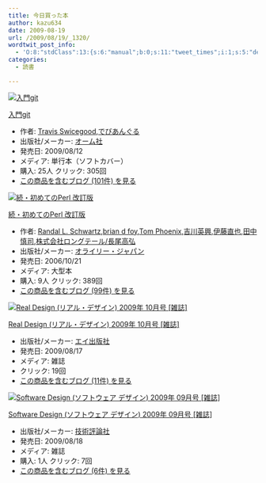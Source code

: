```yaml
---
title: 今日買った本
author: kazu634
date: 2009-08-19
url: /2009/08/19/_1320/
wordtwit_post_info:
  - 'O:8:"stdClass":13:{s:6:"manual";b:0;s:11:"tweet_times";i:1;s:5:"delay";i:0;s:7:"enabled";i:1;s:10:"separation";s:2:"60";s:7:"version";s:3:"3.7";s:14:"tweet_template";b:0;s:6:"status";i:2;s:6:"result";a:0:{}s:13:"tweet_counter";i:2;s:13:"tweet_log_ids";a:1:{i:0;i:4761;}s:9:"hash_tags";a:0:{}s:8:"accounts";a:1:{i:0;s:7:"kazu634";}}'
categories:
  - 読書

---
```

<div class="section">
<div class="hatena-asin-detail">
<a href="http://www.amazon.co.jp/dp/427406767X/?tag=hatena_st1-22&ascsubtag=d-7ibv" onclick="__gaTracker('send', 'event', 'outbound-article', 'http://www.amazon.co.jp/dp/427406767X/?tag=hatena_st1-22&ascsubtag=d-7ibv', '');"><img src="https://images-na.ssl-images-amazon.com/images/I/41k7xonwpdL._SL160_.jpg" class="hatena-asin-detail-image" alt="入門git" title="入門git" /></a></p> 
    
<div class="hatena-asin-detail-info">
<p class="hatena-asin-detail-title">
<a href="http://www.amazon.co.jp/dp/427406767X/?tag=hatena_st1-22&ascsubtag=d-7ibv" onclick="__gaTracker('send', 'event', 'outbound-article', 'http://www.amazon.co.jp/dp/427406767X/?tag=hatena_st1-22&ascsubtag=d-7ibv', '入門git');">入門git</a>
</p>
      
<ul>
<li>
<span class="hatena-asin-detail-label">作者:</span> <a href="http://d.hatena.ne.jp/keyword/Travis%20Swicegood" onclick="__gaTracker('send', 'event', 'outbound-article', 'http://d.hatena.ne.jp/keyword/Travis%20Swicegood', 'Travis Swicegood');" class="keyword">Travis Swicegood</a>,<a href="http://d.hatena.ne.jp/keyword/%A4%C7%A4%D3%A4%A2%A4%F3%A4%B0%A4%EB" onclick="__gaTracker('send', 'event', 'outbound-article', 'http://d.hatena.ne.jp/keyword/%A4%C7%A4%D3%A4%A2%A4%F3%A4%B0%A4%EB', 'でびあんぐる');" class="keyword">でびあんぐる</a>
</li>
<li>
<span class="hatena-asin-detail-label">出版社/メーカー:</span> <a href="http://d.hatena.ne.jp/keyword/%A5%AA%A1%BC%A5%E0%BC%D2" onclick="__gaTracker('send', 'event', 'outbound-article', 'http://d.hatena.ne.jp/keyword/%A5%AA%A1%BC%A5%E0%BC%D2', 'オーム社');" class="keyword">オーム社</a>
</li>
<li>
<span class="hatena-asin-detail-label">発売日:</span> 2009/08/12
</li>
<li>
<span class="hatena-asin-detail-label">メディア:</span> 単行本（ソフトカバー）
</li>
<li>
<span class="hatena-asin-detail-label">購入</span>: 25人 <span class="hatena-asin-detail-label">クリック</span>: 305回
</li>
<li>
<a href="http://d.hatena.ne.jp/asin/427406767X" onclick="__gaTracker('send', 'event', 'outbound-article', 'http://d.hatena.ne.jp/asin/427406767X', 'この商品を含むブログ (101件) を見る');" target="_blank">この商品を含むブログ (101件) を見る</a>
</li>
</ul>
</div>
    
<div class="hatena-asin-detail-foot">
</div>
</div>
  
<div class="hatena-asin-detail">
<a href="http://www.amazon.co.jp/dp/4873113059/?tag=hatena_st1-22&ascsubtag=d-7ibv" onclick="__gaTracker('send', 'event', 'outbound-article', 'http://www.amazon.co.jp/dp/4873113059/?tag=hatena_st1-22&ascsubtag=d-7ibv', '');"><img src="https://images-na.ssl-images-amazon.com/images/I/51PBFWZSTBL._SL160_.jpg" class="hatena-asin-detail-image" alt="続・初めてのPerl 改訂版" title="続・初めてのPerl 改訂版" /></a></p> 
    
<div class="hatena-asin-detail-info">
<p class="hatena-asin-detail-title">
<a href="http://www.amazon.co.jp/dp/4873113059/?tag=hatena_st1-22&ascsubtag=d-7ibv" onclick="__gaTracker('send', 'event', 'outbound-article', 'http://www.amazon.co.jp/dp/4873113059/?tag=hatena_st1-22&ascsubtag=d-7ibv', '続・初めてのPerl 改訂版');">続・初めてのPerl 改訂版</a>
</p>
      
<ul>
<li>
<span class="hatena-asin-detail-label">作者:</span> <a href="http://d.hatena.ne.jp/keyword/Randal%20L%2E%20Schwartz" onclick="__gaTracker('send', 'event', 'outbound-article', 'http://d.hatena.ne.jp/keyword/Randal%20L%2E%20Schwartz', 'Randal L. Schwartz');" class="keyword">Randal L. Schwartz</a>,<a href="http://d.hatena.ne.jp/keyword/brian%20d%20foy" onclick="__gaTracker('send', 'event', 'outbound-article', 'http://d.hatena.ne.jp/keyword/brian%20d%20foy', 'brian d foy');" class="keyword">brian d foy</a>,<a href="http://d.hatena.ne.jp/keyword/Tom%20Phoenix" onclick="__gaTracker('send', 'event', 'outbound-article', 'http://d.hatena.ne.jp/keyword/Tom%20Phoenix', 'Tom Phoenix');" class="keyword">Tom Phoenix</a>,<a href="http://d.hatena.ne.jp/keyword/%B5%C8%C0%EE%B1%D1%B6%BD" onclick="__gaTracker('send', 'event', 'outbound-article', 'http://d.hatena.ne.jp/keyword/%B5%C8%C0%EE%B1%D1%B6%BD', '吉川英興');" class="keyword">吉川英興</a>,<a href="http://d.hatena.ne.jp/keyword/%B0%CB%C6%A3%C4%BE%CC%E9" onclick="__gaTracker('send', 'event', 'outbound-article', 'http://d.hatena.ne.jp/keyword/%B0%CB%C6%A3%C4%BE%CC%E9', '伊藤直也');" class="keyword">伊藤直也</a>,<a href="http://d.hatena.ne.jp/keyword/%C5%C4%C3%E6%BF%B5%BB%CA" onclick="__gaTracker('send', 'event', 'outbound-article', 'http://d.hatena.ne.jp/keyword/%C5%C4%C3%E6%BF%B5%BB%CA', '田中慎司');" class="keyword">田中慎司</a>,<a href="http://d.hatena.ne.jp/keyword/%B3%F4%BC%B0%B2%F1%BC%D2%A5%ED%A5%F3%A5%B0%A5%C6%A1%BC%A5%EB/%C4%B9%C8%F8%B9%E2%B9%B0" onclick="__gaTracker('send', 'event', 'outbound-article', 'http://d.hatena.ne.jp/keyword/%B3%F4%BC%B0%B2%F1%BC%D2%A5%ED%A5%F3%A5%B0%A5%C6%A1%BC%A5%EB/%C4%B9%C8%F8%B9%E2%B9%B0', '株式会社ロングテール/長尾高弘');" class="keyword">株式会社ロングテール/長尾高弘</a>
</li>
<li>
<span class="hatena-asin-detail-label">出版社/メーカー:</span> <a href="http://d.hatena.ne.jp/keyword/%A5%AA%A5%E9%A5%A4%A5%EA%A1%BC%A1%A6%A5%B8%A5%E3%A5%D1%A5%F3" onclick="__gaTracker('send', 'event', 'outbound-article', 'http://d.hatena.ne.jp/keyword/%A5%AA%A5%E9%A5%A4%A5%EA%A1%BC%A1%A6%A5%B8%A5%E3%A5%D1%A5%F3', 'オライリー・ジャパン');" class="keyword">オライリー・ジャパン</a>
</li>
<li>
<span class="hatena-asin-detail-label">発売日:</span> 2006/10/21
</li>
<li>
<span class="hatena-asin-detail-label">メディア:</span> 大型本
</li>
<li>
<span class="hatena-asin-detail-label">購入</span>: 9人 <span class="hatena-asin-detail-label">クリック</span>: 389回
</li>
<li>
<a href="http://d.hatena.ne.jp/asin/4873113059" onclick="__gaTracker('send', 'event', 'outbound-article', 'http://d.hatena.ne.jp/asin/4873113059', 'この商品を含むブログ (99件) を見る');" target="_blank">この商品を含むブログ (99件) を見る</a>
</li>
</ul>
</div>
    
<div class="hatena-asin-detail-foot">
</div>
</div>
  
<div class="hatena-asin-detail">
<a href="http://www.amazon.co.jp/dp/B002J9S11U/?tag=hatena_st1-22&ascsubtag=d-7ibv" onclick="__gaTracker('send', 'event', 'outbound-article', 'http://www.amazon.co.jp/dp/B002J9S11U/?tag=hatena_st1-22&ascsubtag=d-7ibv', '');"><img src="https://images-na.ssl-images-amazon.com/images/I/51yefEh3akL._SL160_.jpg" class="hatena-asin-detail-image" alt="Real Design (リアル・デザイン) 2009年 10月号 [雑誌]" title="Real Design (リアル・デザイン) 2009年 10月号 [雑誌]" /></a></p> 
    
<div class="hatena-asin-detail-info">
<p class="hatena-asin-detail-title">
<a href="http://www.amazon.co.jp/dp/B002J9S11U/?tag=hatena_st1-22&ascsubtag=d-7ibv" onclick="__gaTracker('send', 'event', 'outbound-article', 'http://www.amazon.co.jp/dp/B002J9S11U/?tag=hatena_st1-22&ascsubtag=d-7ibv', 'Real Design (リアル・デザイン) 2009年 10月号 [雑誌]');">Real Design (リアル・デザイン) 2009年 10月号 [雑誌]</a>
</p>
      
<ul>
<li>
<span class="hatena-asin-detail-label">出版社/メーカー:</span> <a href="http://d.hatena.ne.jp/keyword/%A5%A8%A5%A4%BD%D0%C8%C7%BC%D2" onclick="__gaTracker('send', 'event', 'outbound-article', 'http://d.hatena.ne.jp/keyword/%A5%A8%A5%A4%BD%D0%C8%C7%BC%D2', 'エイ出版社');" class="keyword">エイ出版社</a>
</li>
<li>
<span class="hatena-asin-detail-label">発売日:</span> 2009/08/17
</li>
<li>
<span class="hatena-asin-detail-label">メディア:</span> 雑誌
</li>
<li>
<span class="hatena-asin-detail-label">クリック</span>: 19回
</li>
<li>
<a href="http://d.hatena.ne.jp/asin/B002J9S11U" onclick="__gaTracker('send', 'event', 'outbound-article', 'http://d.hatena.ne.jp/asin/B002J9S11U', 'この商品を含むブログ (11件) を見る');" target="_blank">この商品を含むブログ (11件) を見る</a>
</li>
</ul>
</div>
    
<div class="hatena-asin-detail-foot">
</div>
</div>
  
<div class="hatena-asin-detail">
<a href="http://www.amazon.co.jp/dp/B002IX6632/?tag=hatena_st1-22&ascsubtag=d-7ibv" onclick="__gaTracker('send', 'event', 'outbound-article', 'http://www.amazon.co.jp/dp/B002IX6632/?tag=hatena_st1-22&ascsubtag=d-7ibv', '');"><img src="https://images-na.ssl-images-amazon.com/images/I/51Exe70F8GL._SL160_.jpg" class="hatena-asin-detail-image" alt="Software Design (ソフトウェア デザイン) 2009年 09月号 [雑誌]" title="Software Design (ソフトウェア デザイン) 2009年 09月号 [雑誌]" /></a></p> 
    
<div class="hatena-asin-detail-info">
<p class="hatena-asin-detail-title">
<a href="http://www.amazon.co.jp/dp/B002IX6632/?tag=hatena_st1-22&ascsubtag=d-7ibv" onclick="__gaTracker('send', 'event', 'outbound-article', 'http://www.amazon.co.jp/dp/B002IX6632/?tag=hatena_st1-22&ascsubtag=d-7ibv', 'Software Design (ソフトウェア デザイン) 2009年 09月号 [雑誌]');">Software Design (ソフトウェア デザイン) 2009年 09月号 [雑誌]</a>
</p>
      
<ul>
<li>
<span class="hatena-asin-detail-label">出版社/メーカー:</span> <a href="http://d.hatena.ne.jp/keyword/%B5%BB%BD%D1%C9%BE%CF%C0%BC%D2" onclick="__gaTracker('send', 'event', 'outbound-article', 'http://d.hatena.ne.jp/keyword/%B5%BB%BD%D1%C9%BE%CF%C0%BC%D2', '技術評論社');" class="keyword">技術評論社</a>
</li>
<li>
<span class="hatena-asin-detail-label">発売日:</span> 2009/08/18
</li>
<li>
<span class="hatena-asin-detail-label">メディア:</span> 雑誌
</li>
<li>
<span class="hatena-asin-detail-label">購入</span>: 1人 <span class="hatena-asin-detail-label">クリック</span>: 7回
</li>
<li>
<a href="http://d.hatena.ne.jp/asin/B002IX6632" onclick="__gaTracker('send', 'event', 'outbound-article', 'http://d.hatena.ne.jp/asin/B002IX6632', 'この商品を含むブログ (6件) を見る');" target="_blank">この商品を含むブログ (6件) を見る</a>
</li>
</ul>
</div>
    
<div class="hatena-asin-detail-foot">
</div>
</div>
</div>

